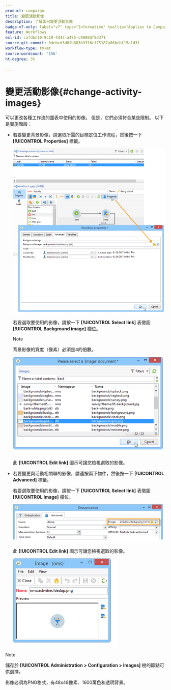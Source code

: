 ```yaml
---
product: campaign
title: 變更活動影像
description: 了解如何變更活動影像
badge-v7-only: label="v7" type="Informative" tooltip="Applies to Campaign Classic v7 only"
feature: Workflows
exl-id: cafdbc10-9c10-4d42-a485-c9880df8d371
source-git-commit: 8debcd3d8fb883b3316cf75187a86bebf15a1d31
workflow-type: tm+mt
source-wordcount: '156'
ht-degree: 3%

---
```


# 變更活動影像{#change-activity-images}



可以更改各種工作流的圖表中使用的影像。 但是，它們必須符合某些限制。 以下是實施階段：

* 若要變更背景影像，請選取所需的目標定位工作流程，然後按一下 **[!UICONTROL Properties]** 標籤。

   ![](assets/s_user_segmentation_properties_tab.png)

   若要選取要使用的影像，請按一下 **[!UICONTROL Select link]** 表徵圖 **[!UICONTROL Background image]** 欄位。

   >[!NOTE]
   >
   >背景影像的寬度（像素）必須是4的倍數。

   ![](assets/s_user_segmentation_background_select.png)

   此 **[!UICONTROL Edit link]** 圖示可讓您檢視選取的影像。

* 若要變更與活動相關聯的影像，請連按兩下物件，然後按一下 **[!UICONTROL Advanced]** 標籤。

   若要選取要使用的影像，請按一下 **[!UICONTROL Select link]** 表徵圖 **[!UICONTROL Image]** 欄位。

   ![](assets/s_user_segmentation_activity_image.png)

   此 **[!UICONTROL Edit link]** 圖示可讓您檢視選取的影像。

   ![](assets/s_user_segmentation_activity_image_select.png)

>[!NOTE]
>
>儲存於 **[!UICONTROL Administration > Configuration > Images]** 樹的節點可供選擇。
>  
>影像必須為PNG格式，有48x48像素、1600萬色和透明背景。

